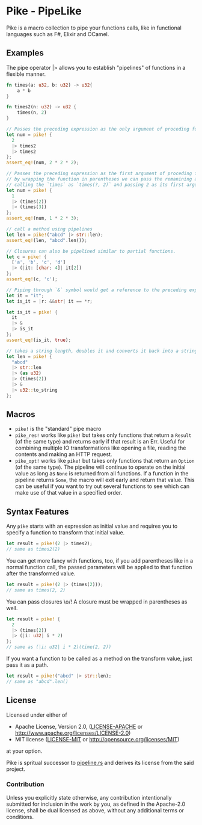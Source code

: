 # Pike - PipeLike

Pike is a macro collection to pipe your functions calls, like in functional languages such as F#, Elixir and OCamel.

## Examples

The pipe operator |> allows you to establish "pipelines" of functions in a flexible manner.

```rust
fn times(a: u32, b: u32) -> u32{
    a * b
}

fn times2(n: u32) -> u32 {
    times(n, 2)
}

// Passes the preceding expression as the only argument of proceding function.
let num = pike! {
  2
  |> times2
  |> times2
};
assert_eq!(num, 2 * 2 * 2);

// Passes the preceding expression as the first argument of proceding function.
// by wrapping the function in parentheses we can pass the remanining arguments by partially
// calling the `times` as `times(?, 2)` and passing 2 as its first argument via the pipeline.
let num = pike! {
  1
  |> (times(2))
  |> (times(3))
};
assert_eq!(num, 1 * 2 * 3);

// call a method using pipelines
let len = pike!("abcd" |> str::len);
assert_eq!(len, "abcd".len());

// Closures can also be pipelined similar to partial functions.
let c = pike! {
  ['a', 'b', 'c', 'd']
  |> (|it: [char; 4]| it[2])
};
assert_eq!(c, 'c');

// Piping through `&` symbol would get a reference to the preceding expression.
let it = "it";
let is_it = |r: &&str| it == *r;

let is_it = pike! {
  it
  |> &
  |> is_it
};
assert_eq!(is_it, true);

// takes a string length, doubles it and converts it back into a string
let len = pike! {
  "abcd"
  |> str::len
  |> (as u32)
  |> (times(2))
  |> &
  |> u32::to_string
};
```


## Macros

- `pike!` is the "standard" pipe macro
- `pike_res!` works like `pike!` but takes only functions that return a `Result` (of the
  same type) and returns early if that result is an Err. Useful for combining multiple IO
  transformations like opening a file, reading the contents and making an HTTP request.
- `pike_opt!` works like `pike!` but takes only functions that return an `Option` (of the same type).
  The pipeline will continue to operate on the initial value as long as `None` is returned from all functions.
  If a function in the pipeline returns `Some`, the macro will exit early and return that value.
  This can be useful if you want to try out several functions to see which can make use of that value in a specified order.

## Syntax Features

Any `pike` starts with an expression as initial value and requires you
to specify a function to transform that initial value.
```rust
let result = pike!(2 |> times2);
// same as times2(2)
```

You can get more fancy with functions, too, if you add parentheses like
in a normal function call, the passed parameters will be applied to that
function after the transformed value.

```rust
let result = pike!(2 |> (times(2)));
// same as times(2, 2)
```

You can pass closures \o/! A closure must be wrapped in parentheses as well.
```rust
let result = pike! {
  2
  |> (times(2))
  |> (|i: u32| i * 2)
};
// same as (|i: u32| i * 2)(time(2, 2))
```

If you want a function to be called as a method on the transform value, just pass it as a path.

```rust
let result = pike!("abcd" |> str::len);
// same as "abcd".len()
```

## License

Licensed under either of

 * Apache License, Version 2.0, ([LICENSE-APACHE](LICENSE-APACHE) or http://www.apache.org/licenses/LICENSE-2.0)
 * MIT license ([LICENSE-MIT](LICENSE-MIT) or http://opensource.org/licenses/MIT)

at your option.

Pike is spritual successor to [pipeline.rs](https://github.com/johannhof/pipeline.rs) and derives its license from the said project.

### Contribution

Unless you explicitly state otherwise, any contribution intentionally
submitted for inclusion in the work by you, as defined in the Apache-2.0
license, shall be dual licensed as above, without any additional terms or
conditions.
